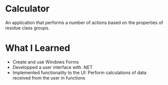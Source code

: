 # Calculator

An application that  performs a number of actions based on the properties of residue class groups. 

# What I Learned

* Create and use Windows Forms
* Developped a user interface with .NET
* Implemented functionality  to the UI: Perform calculations of data received from the user in functions
